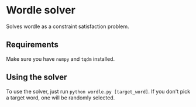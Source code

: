 # Wordle solver
Solves wordle as a constraint satisfaction problem.

## Requirements
Make sure you have `numpy` and `tqdm` installed.

## Using the solver
To use the solver, just run `python wordle.py [target_word]`. If you don't pick a target word,
one will be randomly selected.
